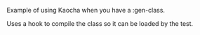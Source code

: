 Example of using Kaocha when you have a :gen-class.

Uses a hook to compile the class so it can be loaded by the test.

